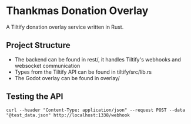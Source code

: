 # Thankmas Donation Overlay

A Tiltify donation overlay service written in Rust.

## Project Structure

- The backend can be found in rest/, it handles Tiltify's webhooks and websocket communication
- Types from the Tiltify API can be found in tiltify/src/lib.rs
- The Godot overlay can be found in overlay/


## Testing the API

```shell
curl --header "Content-Type: application/json" --request POST --data "@test_data.json" http://localhost:1338/webhook
```

